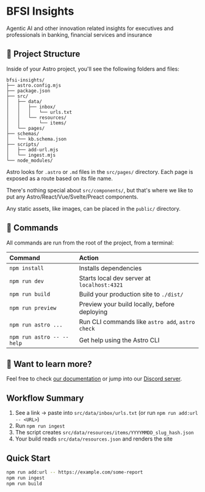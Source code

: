 # BFSI Insights

Agentic AI and other innovation related insights for executives and professionals in banking, financial services and insurance

## 🚀 Project Structure

Inside of your Astro project, you'll see the following folders and files:
```
bfsi-insights/
├── astro.config.mjs
├── package.json
├── src/
│   ├── data/
│   │   ├── inbox/
│   │   │   └── urls.txt
│   │   └── resources/
│   │       └── items/
│   └── pages/
├── schemas/
│   └── kb.schema.json
├── scripts/
│   ├── add-url.mjs
│   └── ingest.mjs
└── node_modules/
```

Astro looks for `.astro` or `.md` files in the `src/pages/` directory. Each page is exposed as a route based on its file name.

There's nothing special about `src/components/`, but that's where we like to put any Astro/React/Vue/Svelte/Preact components.

Any static assets, like images, can be placed in the `public/` directory.

## 🧞 Commands

All commands are run from the root of the project, from a terminal:

| Command                   | Action                                           |
| :------------------------ | :----------------------------------------------- |
| `npm install`             | Installs dependencies                            |
| `npm run dev`             | Starts local dev server at `localhost:4321`      |
| `npm run build`           | Build your production site to `./dist/`          |
| `npm run preview`         | Preview your build locally, before deploying     |
| `npm run astro ...`       | Run CLI commands like `astro add`, `astro check` |
| `npm run astro -- --help` | Get help using the Astro CLI                     |

## 👀 Want to learn more?

Feel free to check [our documentation](https://docs.astro.build) or jump into our [Discord server](https://astro.build/chat).

## Workflow Summary

1. See a link → paste into `src/data/inbox/urls.txt` (or run `npm run add:url -- <URL>`)
2. Run `npm run ingest`
3. The script creates `src/data/resources/items/YYYYMMDD_slug_hash.json`
4. Your build reads `src/data/resources.json` and renders the site

## Quick Start
```sh
npm run add:url -- https://example.com/some-report
npm run ingest
npm run build
```
